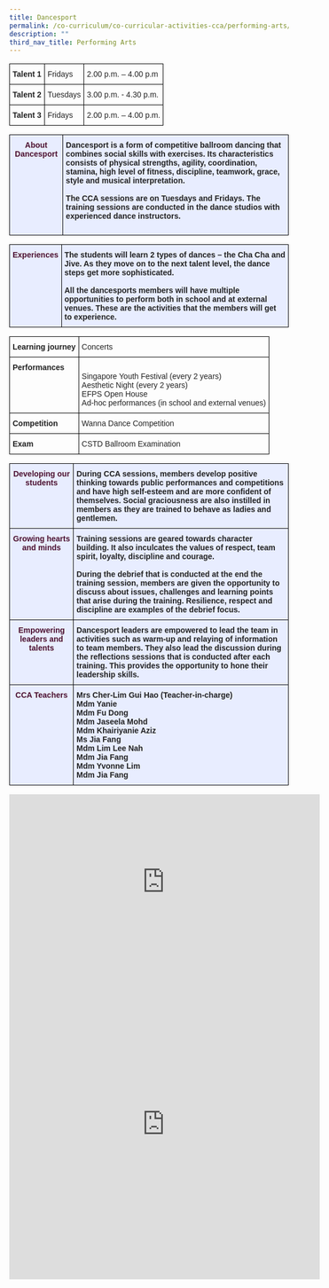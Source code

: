 ```yaml
---
title: Dancesport
permalink: /co-curriculum/co-curricular-activities-cca/performing-arts/dancesport/
description: ""
third_nav_title: Performing Arts
---
```

<table class="tg">
<thead>
  <tr>
    <th class="tg-v41i">Talent 1</th>
    <th class="tg-brl1">Fridays</th>
    <th class="tg-brl1">2.00 p.m. – 4.00 p.m</th>
  </tr>
</thead>
<tbody>
  <tr>
    <td class="tg-v41i">Talent 2</td>
    <td class="tg-brl1">Tuesdays</td>
    <td class="tg-brl1">3.00 p.m. - 4.30 p.m.</td>
  </tr>
  <tr>
    <td class="tg-v41i">Talent 3</td>
    <td class="tg-brl1">Fridays</td>
    <td class="tg-brl1">2.00 p.m. – 4.00 p.m.</td>
  </tr>
</tbody>
</table>

<table class="tg">
<thead>
  <tr>
    <td class="tg-dafn">About Dancesport</td>
    <td class="tg-u05r">Dancesport is a form of competitive ballroom dancing that combines social skills with exercises. Its characteristics consists of physical strengths, agility, coordination, stamina, high level of fitness, discipline, teamwork, grace, style and musical interpretation.<br><br> The CCA sessions are on Tuesdays and Fridays. The training sessions are conducted in the dance studios with experienced dance instructors.<br><br></td>
  </tr>
</thead>
</table>
<style type="text/css">
.tg  {border-collapse:collapse;border-spacing:0;}
.tg td{border-color:black;border-style:solid;border-width:1px;font-family:Arial, sans-serif;font-size:14px;
  overflow:hidden;padding:10px 5px;word-break:normal;}
.tg th{border-color:black;border-style:solid;border-width:1px;font-family:Arial, sans-serif;font-size:14px;
  font-weight:normal;overflow:hidden;padding:10px 5px;word-break:normal;}
.tg .tg-dafn{background-color:#E8EDFF;color:#4C1130;font-weight:bold;text-align:center;vertical-align:top}
.tg .tg-u05r{background-color:#E8EDFF;color:#222;font-weight:bold;text-align:left;vertical-align:top}
</style>


<style type="text/css">
.tg  {border-collapse:collapse;border-spacing:0;}
.tg td{border-color:black;border-style:solid;border-width:1px;font-family:Arial, sans-serif;font-size:14px;
  overflow:hidden;padding:10px 5px;word-break:normal;}
.tg th{border-color:black;border-style:solid;border-width:1px;font-family:Arial, sans-serif;font-size:14px;
  font-weight:normal;overflow:hidden;padding:10px 5px;word-break:normal;}
.tg .tg-v41i{color:#222;font-weight:bold;text-align:left;vertical-align:top}
.tg .tg-brl1{color:#222;text-align:left;vertical-align:top}
</style>

<style type="text/css">
.tg  {border-collapse:collapse;border-spacing:0;}
.tg td{border-color:black;border-style:solid;border-width:1px;font-family:Arial, sans-serif;font-size:14px;
  overflow:hidden;padding:10px 5px;word-break:normal;}
.tg th{border-color:black;border-style:solid;border-width:1px;font-family:Arial, sans-serif;font-size:14px;
  font-weight:normal;overflow:hidden;padding:10px 5px;word-break:normal;}
.tg .tg-dafn{background-color:#E8EDFF;color:#4C1130;font-weight:bold;text-align:center;vertical-align:top}
.tg .tg-u05r{background-color:#E8EDFF;color:#222;font-weight:bold;text-align:left;vertical-align:top}
</style>
<table class="tg">
<thead>
  <tr>
    <td class="tg-dafn">Experiences</td>
    <td class="tg-u05r">The students will learn 2 types of dances – the Cha Cha and Jive. As they move on to the next talent level, the dance steps get more sophisticated.<br><br>All the dancesports members will have multiple opportunities to perform both in school and at external venues. These are the activities that the members will get to experience.</td>
  </tr>
</thead>
</table>
<table class="tg">
<thead>
  <tr>
    <th class="tg-v41i">Learning journey</th>
    <th class="tg-brl1">Concerts</th>
  </tr>
</thead>
<tbody>
  <tr>
    <td class="tg-v41i">Performances</td>
    <td class="tg-brl1"><br>Singapore Youth Festival (every 2 years)<br>Aesthetic Night (every 2 years)<br>EFPS Open House<br>Ad-hoc performances (in school and external venues)<br></td>
  </tr>
  <tr>
    <td class="tg-v41i">Competition</td>
    <td class="tg-brl1">Wanna Dance Competition</td>
  </tr>
  <tr>
    <td class="tg-v41i">Exam</td>
    <td class="tg-brl1">CSTD Ballroom Examination</td>
  </tr>
</tbody>
</table>

<style type="text/css">
.tg  {border-collapse:collapse;border-spacing:0;}
.tg td{border-color:black;border-style:solid;border-width:1px;font-family:Arial, sans-serif;font-size:14px;
  overflow:hidden;padding:10px 5px;word-break:normal;}
.tg th{border-color:black;border-style:solid;border-width:1px;font-family:Arial, sans-serif;font-size:14px;
  font-weight:normal;overflow:hidden;padding:10px 5px;word-break:normal;}
.tg .tg-dafn{background-color:#E8EDFF;color:#4C1130;font-weight:bold;text-align:center;vertical-align:top}
.tg .tg-u05r{background-color:#E8EDFF;color:#222;font-weight:bold;text-align:left;vertical-align:top}
</style>
<table class="tg">
<thead>
  <tr>
    <th class="tg-dafn">Developing our students</th>
    <th class="tg-u05r">During CCA sessions, members develop positive thinking towards public performances and competitions and have high self-esteem and are more confident of themselves. Social graciousness are also instilled in members as they are trained to behave as ladies and gentlemen.</th>
  </tr>
</thead>
<tbody>
  <tr>
    <td class="tg-dafn">Growing hearts and minds</td>
    <td class="tg-u05r">Training sessions are geared towards character building. It also inculcates the values of respect, team spirit, loyalty, discipline and courage.<br><br>During the debrief that is conducted at the end the training session, members are given the opportunity to discuss about issues, challenges and learning points that arise during the training. Resilience, respect and discipline are examples of the debrief focus.<br></td>
  </tr>
  <tr>
    <td class="tg-dafn">Empowering leaders and talents</td>
    <td class="tg-u05r">Dancesport leaders are empowered to lead the team in activities such as warm-up and relaying of information to team members. They also lead the discussion during the reflections sessions that is conducted after each training. This provides the opportunity to hone their leadership skills.</td>
  </tr>
  <tr>
    <td class="tg-dafn">CCA Teachers</td>
    <td class="tg-u05r">Mrs Cher-Lim Gui Hao (Teacher-in-charge)<br>Mdm Yanie<br>Mdm Fu Dong<br>Mdm Jaseela Mohd<br>Mdm Khairiyanie Aziz<br>Ms Jia Fang<br>Mdm Lim Lee Nah<br>Mdm Jia Fang<br> Mdm Yvonne Lim<br>Mdm Jia Fang</td>
  </tr>
</tbody>
</table>

<iframe allowfullscreen="" allow="accelerometer; autoplay; clipboard-write; encrypted-media; gyroscope; picture-in-picture" frameborder="0" title="YouTube video player" src="https://www.youtube.com/embed/FU_fiZlt-gQ" height="315" width="560"></iframe>

<iframe allowfullscreen="true" height="560" width="560" frameborder="0" src="https://docs.google.com/presentation/d/e/2PACX-1vQaiJWbcmAwcfglnHuN6GfSrXvq__iSi2iO7B0FNhCQ7zSB9ver-eMqBNCo6B_oPX-avXAnpG7G2xEB/embed?start=true&amp;loop=true&amp;delayms=3000"></iframe>